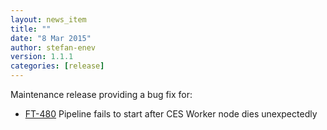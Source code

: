 ```yaml
---
layout: news_item
title: ""
date: "8 Mar 2015"
author: stefan-enev
version: 1.1.1
categories: [release]
---
```


Maintenance release providing a bug fix for:
* [FT-480](https://jira.ontotext.com/browse/FT-480) Pipeline fails to start after CES Worker node dies unexpectedly

